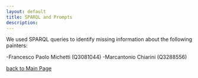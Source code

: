 ```yaml
---
layout: default
title: SPARQL and Prompts
description:
---
```

We used SPARQL queries to identify missing information about the following painters:

-Francesco Paolo Michetti (Q3081044) 
-Marcantonio Chiarini (Q3288556)



[back to Main Page](./)
